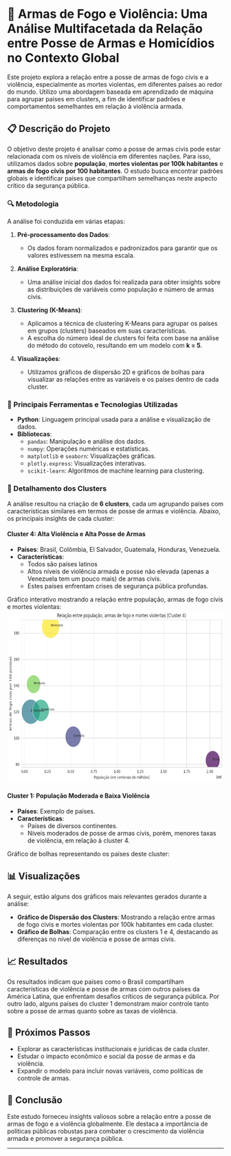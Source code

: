 # 🔫 Armas de Fogo e Violência: Uma Análise Multifacetada da Relação entre Posse de Armas e Homicídios no Contexto Global

Este projeto explora a relação entre a posse de armas de fogo civis e a violência, especialmente as mortes violentas, em diferentes países ao redor do mundo. Utilizo uma abordagem baseada em aprendizado de máquina para agrupar países em clusters, a fim de identificar padrões e comportamentos semelhantes em relação à violência armada.

## 📋 Descrição do Projeto

O objetivo deste projeto é analisar como a posse de armas civis pode estar relacionada com os níveis de violência em diferentes nações. Para isso, utilizamos dados sobre **população**, **mortes violentas por 100k habitantes** e **armas de fogo civis por 100 habitantes**. O estudo busca encontrar padrões globais e identificar países que compartilham semelhanças neste aspecto crítico da segurança pública.

### 🔍 Metodologia

A análise foi conduzida em várias etapas:

1. **Pré-processamento dos Dados**: 
   - Os dados foram normalizados e padronizados para garantir que os valores estivessem na mesma escala.
   
2. **Análise Exploratória**: 
   - Uma análise inicial dos dados foi realizada para obter insights sobre as distribuições de variáveis como população e número de armas civis.
   
3. **Clustering (K-Means)**:
   - Aplicamos a técnica de clustering K-Means para agrupar os países em grupos (clusters) baseados em suas características.
   - A escolha do número ideal de clusters foi feita com base na análise do método do cotovelo, resultando em um modelo com **k = 5**.

4. **Visualizações**:
   - Utilizamos gráficos de dispersão 2D e gráficos de bolhas para visualizar as relações entre as variáveis e os países dentro de cada cluster.

### 🔑 Principais Ferramentas e Tecnologias Utilizadas

- **Python**: Linguagem principal usada para a análise e visualização de dados.
- **Bibliotecas**:
  - `pandas`: Manipulação e análise dos dados.
  - `numpy`: Operações numéricas e estatísticas.
  - `matplotlib` e `seaborn`: Visualizações gráficas.
  - `plotly.express`: Visualizações interativas.
  - `scikit-learn`: Algoritmos de machine learning para clustering.

### 🔢 Detalhamento dos Clusters

A análise resultou na criação de **6 clusters**, cada um agrupando países com características similares em termos de posse de armas e violência. Abaixo, os principais insights de cada cluster:

#### Cluster 4: Alta Violência e Alta Posse de Armas
- **Países**: Brasil, Colômbia, El Salvador, Guatemala, Honduras, Venezuela.
- **Características**:
  - Todos são países latinos
  - Altos níveis de violência armada e posse não elevada (apenas a Venezuela tem um pouco mais) de armas civis.
  - Estes países enfrentam crises de segurança pública profundas.

Gráfico interativo mostrando a relação entre população, armas de fogo civis e mortes violentas:
<img src="https://github.com/jlcamelo2350/Dados-e-automacao/blob/main/An%C3%A1lise%20da%20Rela%C3%A7%C3%A3o%20Armas%20de%20Fogo%20e%20Homic%C3%ADdios%20Globais/gr%C3%A1ficos/Rela%C3%A7%C3%A3o%20entre%20popula%C3%A7%C3%A3o%2C%20armas%20de%20fogo%20e%20mortes%20violentas%20(Cluster%204).png" alt="Relação entre população, armas de fogo e mortes violentas (Cluster 4)" width="600" height="400">


#### Cluster 1: População Moderada e Baixa Violência
- **Países**: Exemplo de países.
- **Características**:
  - Países de diversos continentes.
  - Níveis moderados de posse de armas civis, porém, menores taxas de violência, em relação à cluster 4.

Gráfico de bolhas representando os países deste cluster:



## 📊 Visualizações

A seguir, estão alguns dos gráficos mais relevantes gerados durante a análise:

- **Gráfico de Dispersão dos Clusters**: Mostrando a relação entre armas de fogo civis e mortes violentas por 100k habitantes em cada cluster.
- **Gráfico de Bolhas**: Comparação entre os clusters 1 e 4, destacando as diferenças no nível de violência e posse de armas civis.

## 📈 Resultados

Os resultados indicam que países como o Brasil compartilham características de violência e posse de armas com outros países da América Latina, que enfrentam desafios críticos de segurança pública. Por outro lado, alguns países do cluster 1 demonstram maior controle tanto sobre a posse de armas quanto sobre as taxas de violência.

## 🚀 Próximos Passos

- Explorar as características institucionais e jurídicas de cada cluster.
- Estudar o impacto econômico e social da posse de armas e da violência.
- Expandir o modelo para incluir novas variáveis, como políticas de controle de armas.

## 🎯 Conclusão

Este estudo forneceu insights valiosos sobre a relação entre a posse de armas de fogo e a violência globalmente. Ele destaca a importância de políticas públicas robustas para combater o crescimento da violência armada e promover a segurança pública.

---

